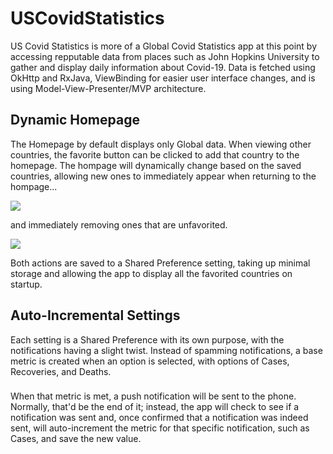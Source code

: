 # USCovidStatistics

US Covid Statistics is more of a Global Covid Statistics app at this point by accessing repputable data from places such as John Hopkins University to gather and display daily information about Covid-19. Data is fetched using OkHttp and RxJava, ViewBinding for easier user interface changes, and is using Model-View-Presenter/MVP architecture.

## Dynamic Homepage
The Homepage by default displays only Global data. When viewing other countries, the favorite button can be clicked to add that country to the homepage. The hompage will dynamically change based on the saved countries, allowing new ones to immediately appear when returning to the hompage...

![](save_country.gif)

and immediately removing ones that are unfavorited.

![](remove_country.gif)

Both actions are saved to a Shared Preference setting, taking up minimal storage and allowing the app to display all the favorited countries on startup.


## Auto-Incremental Settings
Each setting is a Shared Preference with its own purpose, with the notifications having a slight twist. Instead of spamming notifications, a base metric is created when an option is selected, with options of Cases, Recoveries, and Deaths. 

###

When that metric is met, a push notification will be sent to the phone. Normally, that'd be the end of it; instead, the app will check to see if a notification was sent and, once confirmed that a notification was indeed sent, will auto-increment the metric for that specific notification, such as Cases, and save the new value. 
